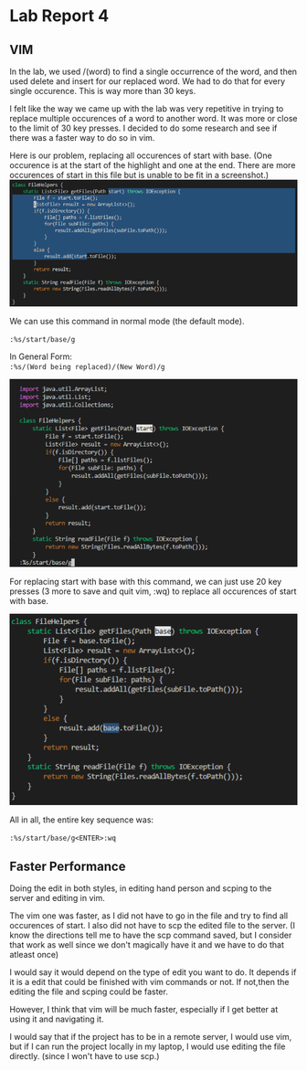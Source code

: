 # Lab Report 4 #
## VIM ##

In the lab, we used /(word) to find a single occurrence of the word, and then used delete and insert for our replaced word. We had to do that for every single occurence. This is way more than 30 keys.   

I felt like the way we came up with the lab was very repetitive in trying to replace multiple occurences of a word to another word. It was more or close to the limit of 30 key presses. I decided to do some research and see if there was a faster way to do so in vim. 



Here is our problem, replacing all occurences of start with base.  (One occurence is at the start of the highlight and one at the end. There are more occurences of start in this file but is unable to be fit in a screenshot.)  
![Image](Screenshots/twowords.PNG)

We can use this command in normal mode (the default mode).  

`:%s/start/base/g`  

In General Form:  
`:%s/(Word being replaced)/(New Word)/g`

![Image](Screenshots/commandinaction.PNG)  

For replacing start with base with this command, we can just use 20 key presses (3 more to save and quit vim, :wq) to replace all occurences of start with base. 

![Image](Screenshots/replaceStart.PNG)

All in all, the entire key sequence was:

`:%s/start/base/g<ENTER>:wq`  

## Faster Performance ##

Doing the edit in both styles, in editing hand person and scping to the server and editing in vim. 

The vim one was faster, as I did not have to go in the file and try to find all occurences of start. I also did not have to scp the edited file to the server. (I know the directions tell me to have the scp command saved, but I consider that work as well since we don't magically have it and we have to do that atleast once) 

I would say it would depend on the type of edit you want to do. It depends if it is a edit that could be finished with vim commands or not. If not,then the editing the file and scping could be faster. 

However, I think that vim will be much faster, especially if I get better at using it and navigating it. 

I would say that if the project has to be in a remote server, I would use vim, but if I can run the project locally in my laptop, I would use editing the file directly. (since I won't have to use scp.)



